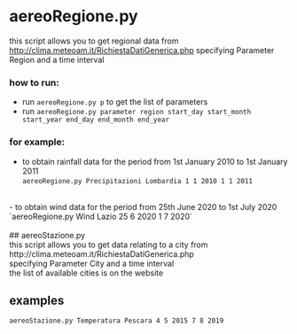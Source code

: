 # aereoRegione.py
this script allows you to get regional data from http://clima.meteoam.it/RichiestaDatiGenerica.php
specifying Parameter Region and a time interval 

### how to run:
- run `aereoRegione.py p` to get the list of parameters
- run `aereoRegione.py parameter region start_day start_month start_year end_day end_month end_year`</br>

### for example: </br>

- to obtain rainfall data for the period from 1st January 2010 to 1st January 2011</br>
`aereoRegione.py Precipitazioni Lombardia 1 1 2010 1 1 2011`
</br>
- to obtain wind data for the period from 25th June 2020 to 1st July 2020</br>
`aereoRegione.py Wind Lazio 25 6 2020 1 7 2020`

</br>
</br>
## aereoStazione.py 
</br>
this script allows you to get data relating to a city from http://clima.meteoam.it/RichiestaDatiGenerica.php </br>
specifying Parameter City and a time interval 
</br>
the list of available cities is on the website</br>

## examples
`aereoStazione.py Temperatura Pescara 4 5 2015 7 8 2019`




